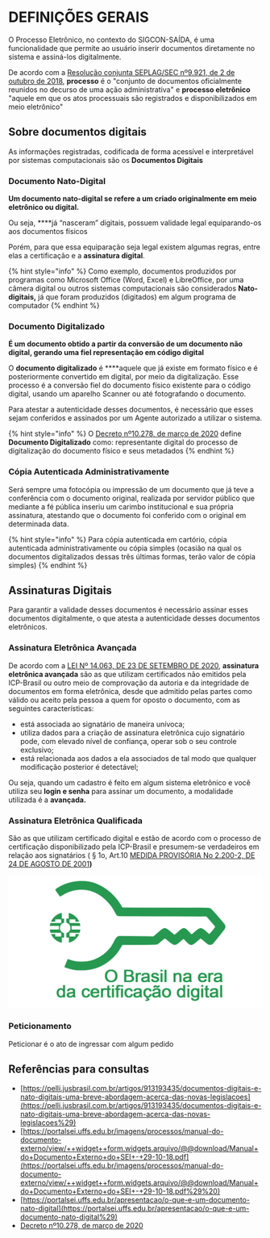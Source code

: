 # DEFINIÇÕES GERAIS

O Processo Eletrônico, no contexto do SIGCON-SAÍDA, é uma funcionalidade que permite ao usuário inserir documentos diretamente no sistema e assiná-los digitalmente.

De acordo com a [Resolução conjunta SEPLAG/SEC nº9.921, de 2 de  outubro de 2018](http://planejamento.mg.gov.br/sites/default/files/documentos/gestao-governamental/gestao-de-ti/sei_1500010014958_2018_97.pdf), **processo** é o "conjunto de documentos oficialmente reunidos no decurso de uma ação administrativa" e **processo eletrônico** "aquele em que os atos processuais são registrados e disponibilizados em meio eletrônico"

## Sobre documentos digitais

As informações registradas, codificada de forma acessível e interpretável por sistemas computacionais são os **Documentos Digitais**

### **Documento Nato-Digital**

**Um documento nato-digital se refere a um criado originalmente em meio eletrônico ou digital.**

Ou seja, ****já “nasceram” digitais, possuem validade legal equiparando-os aos documentos físicos

Porém, para que essa equiparação seja legal existem algumas regras, entre elas a certificação e a **assinatura digital**.

{% hint style="info" %}
Como exemplo, documentos produzidos por programas como Microsoft Office \(Word, Excel\) e LibreOffice, por uma câmera digital ou outros sistemas computacionais são considerados **Nato-digitais,** já que foram produzidos \(digitados\) em algum programa de computador
{% endhint %}

### Documento Digitalizado

**É um documento obtido a partir da conversão de um documento não digital, gerando uma fiel representação em código digital**

O **documento digitalizado** é ****aquele que já existe em formato físico e é posteriormente convertido em digital, por meio da digitalização. Esse processo é a conversão fiel do documento físico existente para o código digital, usando um aparelho Scanner ou até fotografando o documento.

Para atestar a autenticidade desses documentos, é necessário que esses sejam conferidos e assinados por um Agente autorizado a utilizar o sistema.

{% hint style="info" %}
O  [Decreto nº10.278, de março de 2020](http://www.planalto.gov.br/ccivil_03/_ato2019-2022/2020/decreto/D10278.htm) define **Documento Digitalizado** como: representante digital do processo de digitalização do documento físico e seus metadados
{% endhint %}

### Cópia Autenticada Administrativamente

Será sempre uma fotocópia ou impressão de um documento que já teve a conferência com o documento original, realizada por servidor público que mediante a fé pública inseriu um carimbo institucional e sua própria assinatura, atestando que o documento foi conferido com o original em determinada data.

{% hint style="info" %}
Para cópia autenticada em cartório, cópia autenticada administrativamente ou cópia simples \(ocasião na qual os documentos digitalizados dessas três últimas formas, terão valor de cópia simples\)
{% endhint %}

## **Assinaturas Digitais**

Para garantir a validade desses documentos é necessário assinar esses documentos digitalmente, o que atesta a autenticidade desses documentos eletrônicos.

### Assinatura Eletrônica Avançada

 De acordo com a [LEI Nº 14.063, DE 23 DE SETEMBRO DE 2020](http://legislacao.planalto.gov.br/legisla/legislacao.nsf/Viw_Identificacao/lei%2014.063-2020?OpenDocument), **assinatura eletrônica avançada** são as que utilizam certificados não emitidos pela ICP-Brasil ou outro meio de comprovação da autoria e da integridade de documentos em forma eletrônica, desde que admitido pelas partes como válido ou aceito pela pessoa a quem for oposto o documento, com as seguintes características:

* está associada ao signatário de maneira unívoca;
* utiliza dados para a criação de assinatura eletrônica cujo signatário pode, com elevado nível de confiança, operar sob o seu controle exclusivo;
* está relacionada aos dados a ela associados de tal modo que qualquer modificação posterior é detectável;

Ou seja, quando um cadastro é feito em algum sistema eletrônico e você utiliza seu **login e senha** para assinar um documento, a modalidade utilizada é a **avançada.**

### Assinatura Eletrônica Qualificada

São as que utilizam certificado digital e estão de acordo com o processo de certificação disponibilizado pela ICP-Brasil e presumem-se verdadeiros em relação aos signatários \( § 1o, Art.10  [MEDIDA PROVISÓRIA No 2.200-2, DE 24 DE AGOSTO DE 2001](http://legislacao.planalto.gov.br/legisla/legislacao.nsf/Viw_Identificacao/mpv%202.200-2-2001?OpenDocument)**\)**

![](../.gitbook/assets/image%20%28381%29.png)

### Peticionamento

Peticionar é o ato de ingressar com algum pedido



## Referências para consultas

* [https://pelli.jusbrasil.com.br/artigos/913193435/documentos-digitais-e-nato-digitais-uma-breve-abordagem-acerca-das-novas-legislacoes](https://pelli.jusbrasil.com.br/artigos/913193435/documentos-digitais-e-nato-digitais-uma-breve-abordagem-acerca-das-novas-legislacoes%29)
* [https://portalsei.uffs.edu.br/imagens/processos/manual-do-documento-externo/view/++widget++form.widgets.arquivo/@@download/Manual+do+Documento+Externo+do+SEI+-+29-10-18.pdf](https://portalsei.uffs.edu.br/imagens/processos/manual-do-documento-externo/view/++widget++form.widgets.arquivo/@@download/Manual+do+Documento+Externo+do+SEI+-+29-10-18.pdf%29%20)
* [https://portalsei.uffs.edu.br/apresentacao/o-que-e-um-documento-nato-digital](https://portalsei.uffs.edu.br/apresentacao/o-que-e-um-documento-nato-digital%29)
* [Decreto nº10.278, de março de 2020](http://www.planalto.gov.br/ccivil_03/_ato2019-2022/2020/decreto/D10278.htm)

